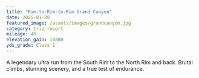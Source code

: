 ```yaml
---
title: "Rim-to-Rim-to-Rim Grand Canyon"
date: 2025-01-28
featured_image: /assets/images/grandcanyon.jpg
category: trip-report
mileage: 46
elevation_gain: 10800
yds_grade: Class 1
---
```


A legendary ultra run from the South Rim to the North Rim and back. Brutal climbs, stunning scenery, and a true test of endurance. 